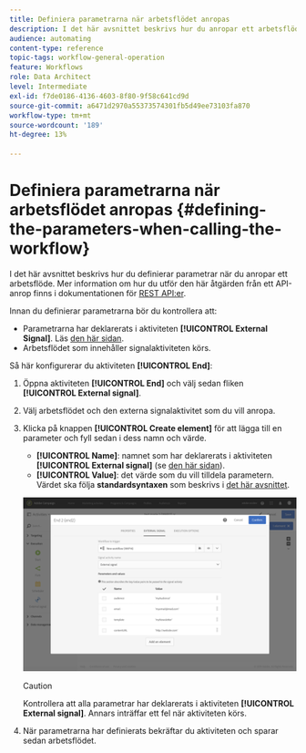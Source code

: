```yaml
---
title: Definiera parametrarna när arbetsflödet anropas
description: I det här avsnittet beskrivs hur du anropar ett arbetsflöde med externa parametrar.
audience: automating
content-type: reference
topic-tags: workflow-general-operation
feature: Workflows
role: Data Architect
level: Intermediate
exl-id: f7de0186-4136-4603-8f80-9f58c641cd9d
source-git-commit: a6471d2970a55373574301fb5d49ee73103fa870
workflow-type: tm+mt
source-wordcount: '189'
ht-degree: 13%

---
```


# Definiera parametrarna när arbetsflödet anropas {#defining-the-parameters-when-calling-the-workflow}

I det här avsnittet beskrivs hur du definierar parametrar när du anropar ett arbetsflöde. Mer information om hur du utför den här åtgärden från ett API-anrop finns i dokumentationen för [REST API:er](../../api/using/triggering-a-signal-activity.md).

Innan du definierar parametrarna bör du kontrollera att:

* Parametrarna har deklarerats i aktiviteten **[!UICONTROL External Signal]**. Läs [den här sidan](../../automating/using/declaring-parameters-external-signal.md).
* Arbetsflödet som innehåller signalaktiviteten körs.

Så här konfigurerar du aktiviteten **[!UICONTROL End]**:

1. Öppna aktiviteten **[!UICONTROL End]** och välj sedan fliken **[!UICONTROL External signal]**.
1. Välj arbetsflödet och den externa signalaktivitet som du vill anropa.
1. Klicka på knappen **[!UICONTROL Create element]** för att lägga till en parameter och fyll sedan i dess namn och värde.

   * **[!UICONTROL Name]**: namnet som har deklarerats i aktiviteten **[!UICONTROL External signal]** (se [den här sidan](../../automating/using/declaring-parameters-external-signal.md)).
   * **[!UICONTROL Value]**: det värde som du vill tilldela parametern. Värdet ska följa **standardsyntaxen** som beskrivs i [det här avsnittet](../../automating/using/advanced-expression-editing.md#standard-syntax).

   ![](assets/extsignal_definingparameters_2.png)

   >[!CAUTION]
   >
   >Kontrollera att alla parametrar har deklarerats i aktiviteten **[!UICONTROL External signal]**. Annars inträffar ett fel när aktiviteten körs.

1. När parametrarna har definierats bekräftar du aktiviteten och sparar sedan arbetsflödet.

